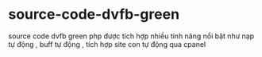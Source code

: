 # source-code-dvfb-green
source code dvfb green php được tích hợp nhiều tính năng nổi bật như nạp tự động , buff tự động , tích hợp site con tự động qua cpanel
